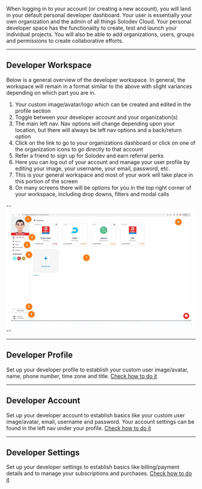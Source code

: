 When logging in to your account (or creating a new account), you will land in your default personal developer dashboard. Your user is essentially your own organization and the admin of all things Solodev Cloud. Your personal developer space has the functionality to create, test and launch your individual projects. You will also be able to add organizations, users, groups and permissions to create collaborative efforts.

---
## Developer Workspace

Below is a general overview of the developer workspace. In general, the workspace will remain in a format similar to the above with slight variances depending on which part you are in.

1. Your custom image/avatar/logo which can be created and edited in the profile section
2. Toggle between your developer account and your organization(s)
3. The main left nav. Nav options will change depending upon your location, but there will always be left nav options and a back/return option
4. Click on the link to go to your organizations dashboard or click on one of the organization icons to go directly to that account
5. Refer a friend to sign up for Solodev and earn referral perks
6. Here you can log out of your account and manage your user profile by editing your image, your username, your email, password, etc.
7. This is your general workspace and most of your work will take place in this portion of the screen
8. On many screens there will be options for you in the top right corner of your workspace, including drop downs, filters and modal calls

--![](Developer1.png)--

---

## Developer Profile

Set up your developer profile to establish your custom user image/avatar, name, phone number, time zone and title. [Check how to do it](DeveloperProfile/index.md)

---

## Developer Account

Set up your developer account to establish basics like your custom user image/avatar, email, username and password. Your account settings can be found in the left nav under your profile. [Check how to do it](DeveloperAccount/index.md)

---

## Developer Settings

Set up your developer settings to establish basics like billing/payment details and to manage your subscriptions and purchases. [Check how to do it](DeveloperSettings/index.md)
